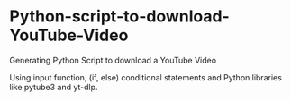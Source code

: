 # Python-script-to-download-YouTube-Video

Generating Python Script to download a YouTube Video

Using input function, (if, else) conditional statements and Python libraries like pytube3 and yt-dlp.
